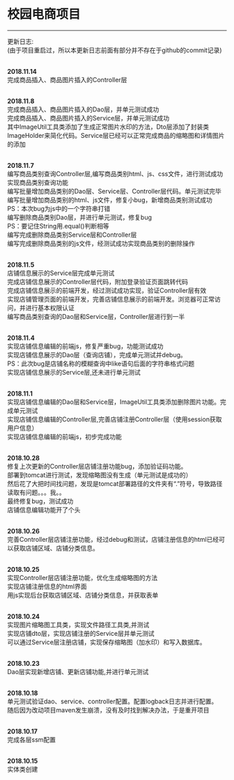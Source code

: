 # 校园电商项目

***
更新日志:<br>
(由于项目重启过，所以本更新日志前面有部分并不存在于github的commit记录)<br><br>

**2018.11.14** <br>
完成商品插入、商品图片插入的Controller层<br>
<br>

**2018.11.8** <br>
完成商品插入、商品图片插入的Dao层，并单元测试成功<br>
完成商品插入、商品图片插入的Service层，并单元测试成功<br>
其中ImageUtil工具类添加了生成正常图片水印的方法，Dto层添加了封装类ImageHolder来简化代码。Service层已经可以正常完成商品的缩略图和详情图片的添加<br>
<br>

**2018.11.7** <br>
编写商品类别查询Controller层,编写商品类别html、js、css文件，进行测试成功实现商品类别查询功能<br>
编写批量增加商品类别的Dao层、Service层、Controller层代码。单元测试完毕<br>
编写批量增加商品类别的html、js文件，修复小bug，新增商品类别测试成功<br>
PS：本次bug为js中的一个字符串打错<br>
编写删除商品类别Dao层，并进行单元测试，修复bug<br>
PS：要记住String用.equal()判断相等<br>
编写完成删除商品类别Service层和Controller层<br>
编写完成删除商品类别的js文件，经测试成功实现商品类别的删除操作<br>
<br>

**2018.11.5** <br>
店铺信息展示的Service层完成单元测试<br>
完成店铺信息展示的Controller层代码，附加登录验证页面跳转代码<br>
完成店铺信息展示的前端开发，经过测试成功实现，验证Controller层有效<br>
实现店铺管理页面的前端开发，完善店铺信息展示的前端开发。浏览器可正常访问，并进行基本权限认证<br>
编写商品类别查询的Dao层和Service层，Controller层进行到一半<br>
<br>

**2018.11.4** <br>
实现店铺信息编辑的前端js，修复严重bug，功能测试成功<br>
实现店铺信息展示的Dao层（查询店铺），完成单元测试并debug。<br>
PS：此次bug是店铺名称的模糊查询中like语句后面的字符串格式问题<br>
实现店铺信息展示的Service层,还未进行单元测试<br>
<br>

**2018.11.1** <br>
实现店铺信息编辑的Dao层和Service层，ImageUtil工具类添加删除图片功能。完成单元测试<br>
实现店铺信息编辑的Controller层,完善店铺注册Controller层（使用session获取用户信息）<br>
实现店铺信息编辑的前端js，初步完成功能<br>
<br>

**2018.10.28** <br>
修复上次更新的Controller层店铺注册功能bug，添加验证码功能。<br>
部署到tomcat进行测试，发现缩略图没有生成（单元测试是成功的）<br>
然后花了大把时间找问题，发现是tomcat部署路径的文件夹有“.”符号，导致路径读取有问题。。。我。。<br>
最终修复bug，测试成功<br>
店铺信息编辑功能开了个头
<br><br>

**2018.10.26** <br>
完善Controller层店铺注册功能，经过debug和测试，店铺注册信息的html已经可以获取店铺区域、店铺分类信息。
<br><br>

**2018.10.25** <br>
实现Controller层店铺注册功能，优化生成缩略图的方法<br>
实现店铺注册信息的html界面<br>
用js实现后台获取店铺区域、店铺分类信息，并获取表单
<br><br>

**2018.10.24** <br>
实现图片缩略图工具类，实现文件路径工具类,并测试<br>
实现店铺dto层，实现店铺注册的Service层并单元测试<br>
可以通过Service层注册店铺，实现保存缩略图（加水印）和写入数据库。
<br><br>

**2018.10.23** <br>
Dao层实现新增店铺、更新店铺功能,并进行单元测试
<br><br>

**2018.10.18** <br>
单元测试验证dao、service、controller配置。配置logback日志并进行配置。<br>
随后因为改动项目maven发生崩溃，没有及时找到解决办法，于是重开项目
<br><br>

**2018.10.17**<br> 
完成各层ssm配置
<br><br>

**2018.10.15**<br> 
实体类创建
<br><br>
